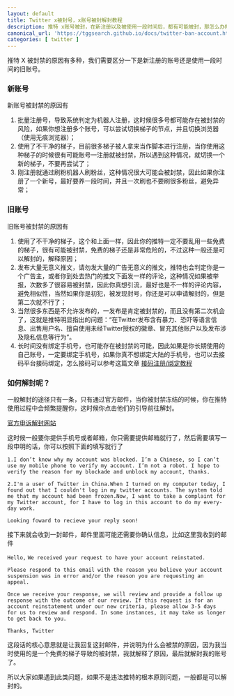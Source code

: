 ```yaml
---
layout: default
title: Twitter x被封号，x账号被封解封教程
description: 推特 x账号被封，在新注册以及被使用一段时间后，都有可能被封，那怎么办解封又或者有哪些被封禁的原因呢？被封的原因是各不相同的，对于新使用推特的人来说最好要了解被封的规则，避免使用过程中被封禁导致的粉丝丢失。
canonical_url: 'https://tggsearch.github.io/docs/twitter-ban-account.html'
categories: [ twitter ]
---
```

推特 X 被封禁的原因有多种，我们需要区分一下是新注册的账号还是使用一段时间的旧账号。

### 新账号
新账号被封禁的原因有

1. 批量注册号，导致系统判定为机器人注册，这时候很多号都可能存在被封禁的风险，如果你想注册多个账号，可以尝试切换梯子的节点，并且切换浏览器（使用无痕浏览器）；
2. 使用了不干净的梯子，目前很多梯子被人拿来当作脚本进行注册，当你使用这种梯子的时候很有可能账号一注册就被封禁，所以遇到这种情况，就切换一个新的梯子，不要再尝试了；
3. 刚注册就通过刷粉机器人刷粉丝，这种情况很大可能会被封禁，因此如果你注册了一个新号，最好要养一段时间，并且一次刷也不要刷很多粉丝，避免异常；

### 旧账号
旧账号被封禁的原因有

1. 使用了不干净的梯子，这个和上面一样，因此你的推特一定不要乱用一些免费的梯子，很有可能被封禁，免费的梯子还是非常危险的，不过这种一般还是可以解封的，解释原因；
2. 发布大量无意义推文，请勿发大量的广告无意义的推文，推特也会判定你是一个广告主，或者你到处去热门的推文下面发一样的评论，这种情况如果被举报，次数多了很容易被封禁，因此你真想引流，最好也是不一样的评论内容，避免相似性，当然如果你是初犯，被发现封号，你还是可以申请解封的，但是第二次就不行了；
3. 当然很多东西是不允许发布的，一发布是肯定被封禁的，而且没有第二次机会了，这就是推特明显指出的问题：“在Twitter发布含有暴力、恐吓等语言信息、出售用户名、擅自使用未经Twitter授权的徽章、冒充其他账户以及发布涉及隐私信息等行为”。
4. 长时间没有绑定手机号，也可能存在被封禁的可能，因此如果是你长期使用的自己账号，一定要绑定手机号，如果你真不想绑定大陆的手机号，也可以去接码平台接码绑定，怎么接码可以参考这篇文章 [接码注册/绑定教程](./receive-code.html)

### 如何解封呢？
一般解封的途径只有一条，只有通过官方邮件，当你被封禁冻结的时候，你在推特使用过程中会频繁提醒你，这时候你点击他们的引导前往解封。

[官方申诉解封网站](./302.html?target=https://help.twitter.com/zh-cn/managing-your-account/locked-and-limited-accounts)

这时候一般要你提供手机号或者邮箱，你只需要提供邮箱就行了，然后需要填写一段申明的话，你可以按照下面的填写就行了

`1.I don’t know why my account was blocked. I’m a Chinese, so I can’t use my mobile phone to verify my account. I’m not a robot. I hope to verify the reason for my blockade and unblock my account, thanks.`

`2.I'm a user of Twitter in China.When I turned on my computer today, I found out that I couldn't log in my twitter accounts. The system told me that my account had been frozen.Now, I want to take a complaint for my Twitter account, for I have to log in this account to do my every-day work.`

`Looking foward to recieve your reply soon!`

接下来就会收到一封邮件，邮件里面可能还需要你确认信息，比如这里我收到的邮件


`Hello,`
`We received your request to have your account reinstated.`

`Please respond to this email with the reason you believe your account suspension was in error and/or the reason you are requesting an appeal.`

`Once we receive your response, we will review and provide a follow up response with the outcome of our review. If this request is for an account reinstatement under our new criteria, please allow 3-5 days for us to review and respond. In some instances, it may take us longer to get back to you.`

`Thanks, Twitter`


这段话的核心意思就是让我回复这封邮件，并说明为什么会被禁的原因，因为我当时使用的是一个免费的梯子导致的被封禁，我就解释了原因，最后就解封我的账号了。

所以大家如果遇到此类问题，如果不是违法推特的根本原则问题，一般都是可以解封的。